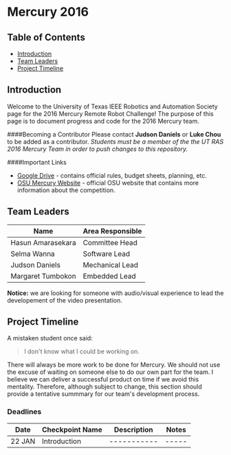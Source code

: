 # Mercury 2016



## Table of Contents
* [Introduction](#introduction)
* [Team Leaders](#team-leaders)
* [Project Timeline](#project-timeline)

## Introduction
Welcome to the University of Texas IEEE Robotics and Automation Society page for the 2016 Mercury Remote Robot Challenge!
The purpose of this page is to document progress and code for the 2016 Mercury team.

####Becoming a Contributor
Please contact __Judson Daniels__ or __Luke Chou__ to be added as a contributor. _Students must be a member of the the UT RAS 2016 Mercury Team in order to push changes to this repository._ 

####Important Links

* [Google Drive]( https://drive.google.com/folderview?id=0B1K3QXwfZ4aoUG10X3B3WUM3NjQ&usp=sharing) - contains official rules, budget sheets, planning, etc. 
* [OSU Mercury Website](https://mercury.okstate.edu/) - official OSU website that contains more information about the competition.

## Team Leaders

| Name              | Area Responsible | 
| ----------------- | ---------------- |
| Hasun Amarasekara | Committee Head   | 
| Selma Wanna       | Software Lead    |
| Judson Daniels    | Mechanical Lead  |
| Margaret Tumbokon | Embedded Lead    |


__Notice:__ we are looking for someone with audio/visual experience to lead the developement of the video presentation.

## Project Timeline
 
A mistaken student once said:

> I don't know what I could be working on.

There will always be more work to be done for Mercury. We should not use the excuse of waiting on someone else to do our own part for the team. I believe we can deliver a successful product on time if we avoid this mentality. Therefore, although subject to change, this section should provide a tentative summmary for our team's development process.

### Deadlines

| Date   | Checkpoint Name | Description | Notes |
| ------ | --------------- | ----------- | ----- |
| 22 JAN | Introduction    | ----------- | ----- |